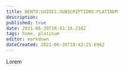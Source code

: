 ```yaml
---
title: BENTO:GUIDES:SUBSCRIPTIONS:PLATINUM
description: 
published: true
date: 2021-06-30T18:43:16.218Z
tags: home, platinum
editor: markdown
dateCreated: 2021-06-30T18:42:25.696Z
---
```


Lorem